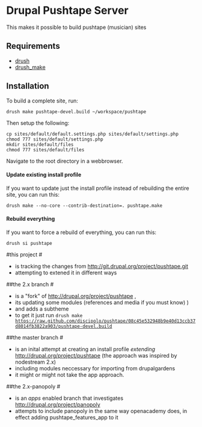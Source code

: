 Drupal Pushtape Server
==

This makes it possible to build pushtape (musician) sites

Requirements
------------

* [drush](http://drupal.org/project/drush) 
* [drush_make](http://drupal.org/project/drush_make)

Installation
------------

To build a complete site, run:

    drush make pushtape-devel.build ~/workspace/pushtape
    
Then setup the following:

    cp sites/default/default.settings.php sites/default/settings.php
    chmod 777 sites/default/settings.php
    mkdir sites/default/files
    chmod 777 sites/default/files

Navigate to the root directory in a webbrowser.

#### Update existing install profile ####

If you want to update just the install profile instead of rebuilding the
entire site, you can run this:

    drush make --no-core --contrib-destination=. pushtape.make

#### Rebuild everything ####

If you want to force a rebuild of everything, you can run this:

    drush si pushtape


#this project #

- is tracking the changes from http://git.drupal.org/project/pushtape.git
- attempting to extened it in different ways

##the 2.x branch #

- is a "fork" of http://drupal.org/project/pushtape ,
- its updating some modules (references and media if you must know) )
- and adds a subtheme
- to get it just run <code>drush make https://raw.github.com/discipolo/pushtape/08c45e532948b9e40d13ccb37d8014fb3822a903/pushtape-devel.build</code>

##the master branch #

- is an inital attempt at creating an install profile _extending_ http://drupal.org/project/pushtape (the approach was inspired by nodestream 2.x) 
- including modules neccessary for importing from drupalgardens
- it might or might not take the app approach.

##the 2.x-panopoly #

- is an _apps_ enabled branch that investigates http://drupal.org/project/panopoly
- attempts to include panopoly in the same way openacademy does, in effect adding pushtape_features_app to it